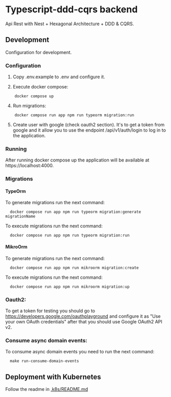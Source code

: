 # Typescript-ddd-cqrs backend

Api Rest with Nest + Hexagonal Architecture + DDD & CQRS.

## Development

Configuration for development.

### Configuration

1. Copy .env.example to .env and configure it.

2. Execute docker compose: 
```shell script
    docker compose up
```
4. Run migrations:
```shell script
    docker compose run app npm run typeorm migration:run
```
5. Create user with google (check oauth2 section). It's to get a token from google and it allow you to use the endpoint /api/v1/auth/login to log in to the application.

### Running

After running docker compose up the application will be available at https://localhost:4000.

### Migrations

#### TypeOrm

To generate migrations run the next command:
```shell script
  docker compose run app npm run typeorm migration:generate migrationName
```

To execute migrations run the next command:
```shell script
  docker compose run app npm run typeorm migration:run
```

#### MikroOrm

To generate migrations run the next command:
```shell script
  docker compose run app npm run mikroorm migration:create
```

To execute migrations run the next command:
```shell script
  docker compose run app npm run mikroorm migration:up
```

### Oauth2:

To get a token for testing you should go to https://developers.google.com/oauthplayground and configure it as "Use your own OAuth credentials" after that you should use Google OAuth2 API v2.

### Consume async domain events:

To consume async domain events you need to run the next command:

```
  make run-consume-domain-events
```

## Deployment with Kubernetes

Follow the readme in [.k8s/README.md](https://github.com/mapeveri/typescript-ddd-cqrs/blob/master/.k8s/README.md)

